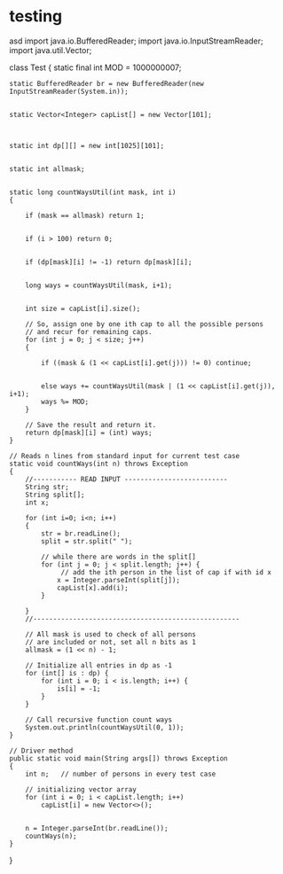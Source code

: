 # testing
asd
import java.io.BufferedReader; 
import java.io.InputStreamReader; 
import java.util.Vector; 
  
class Test 
{ 
    static final int MOD = 1000000007;
      
  
    static BufferedReader br = new BufferedReader(new InputStreamReader(System.in)); 
      
    
    static Vector<Integer> capList[] = new Vector[101]; 
      
       
    
    static int dp[][] = new int[1025][101]; 
       
    
    static int allmask; 
       
    
    static long countWaysUtil(int mask, int i) 
    { 
        
        if (mask == allmask) return 1; 
       
       
        if (i > 100) return 0; 
       
       
        if (dp[mask][i] != -1) return dp[mask][i]; 
       
        
        long ways = countWaysUtil(mask, i+1); 
       
        
        int size = capList[i].size(); 
       
        // So, assign one by one ith cap to all the possible persons 
        // and recur for remaining caps. 
        for (int j = 0; j < size; j++) 
        { 
            
            if ((mask & (1 << capList[i].get(j))) != 0) continue; 
       
           
            else ways += countWaysUtil(mask | (1 << capList[i].get(j)), i+1); 
            ways %= MOD; 
        } 
       
        // Save the result and return it. 
        return dp[mask][i] = (int) ways; 
    } 
       
    // Reads n lines from standard input for current test case 
    static void countWays(int n) throws Exception 
    { 
        //----------- READ INPUT -------------------------- 
        String str; 
        String split[]; 
        int x; 
                
        for (int i=0; i<n; i++) 
        { 
            str = br.readLine(); 
            split = str.split(" "); 
            
            // while there are words in the split[] 
            for (int j = 0; j < split.length; j++) { 
                 // add the ith person in the list of cap if with id x 
                x = Integer.parseInt(split[j]); 
                capList[x].add(i); 
            } 
            
        } 
        //---------------------------------------------------- 
       
        // All mask is used to check of all persons 
        // are included or not, set all n bits as 1 
        allmask = (1 << n) - 1; 
       
        // Initialize all entries in dp as -1 
        for (int[] is : dp) { 
            for (int i = 0; i < is.length; i++) { 
                is[i] = -1; 
            } 
        } 
       
        // Call recursive function count ways 
        System.out.println(countWaysUtil(0, 1)); 
    } 
  
    // Driver method 
    public static void main(String args[]) throws Exception 
    { 
        int n;   // number of persons in every test case 
          
        // initializing vector array 
        for (int i = 0; i < capList.length; i++) 
            capList[i] = new Vector<>(); 
          
          
        n = Integer.parseInt(br.readLine()); 
        countWays(n); 
    } 
}
